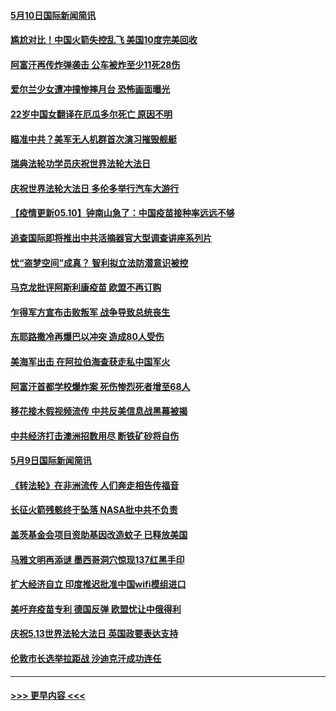 #### [5月10日国际新闻简讯](../pages/prog202/a103114750.md?t=05102001) 
#### [尴尬对比！中国火箭失控乱飞 美国10度完美回收](../pages/prog202/a103114749.md?t=05102001) 
#### [阿富汗再传炸弹袭击 公车被炸至少11死28伤](../pages/prog202/a103114738.md?t=05102001) 
#### [爱尔兰少女遭冲撞惨摔月台 恐怖画面曝光](../pages/prog202/a103114721.md?t=05102001) 
#### [22岁中国女翻译在厄瓜多尔死亡 原因不明](../pages/prog202/a103114720.md?t=05102001) 
#### [瞄准中共？美军无人机群首次演习摧毁舰艇](../pages/prog202/a103114639.md?t=05102001) 
#### [瑞典法轮功学员庆祝世界法轮大法日](../pages/prog202/a103114578.md?t=05102001) 
#### [庆祝世界法轮大法日 多伦多举行汽车大游行](../pages/prog202/a103114541.md?t=05102001) 
#### [【疫情更新05.10】钟南山急了：中国疫苗接种率远远不够](../pages/prog202/a103114528.md?t=05102001) 
#### [追查国际即将推出中共活摘器官大型调查讲座系列片](../pages/prog202/a103114477.md?t=05102001) 
#### [忧“盗梦空间”成真？ 智利拟立法防潜意识被控](../pages/prog202/a103114461.md?t=05102001) 
#### [马克龙批评阿斯利康疫苗 欧盟不再订购](../pages/prog202/a103114471.md?t=05102001) 
#### [乍得军方宣布击败叛军 战争导致总统丧生](../pages/prog202/a103114473.md?t=05102001) 
#### [东耶路撒冷再爆巴以冲突 造成80人受伤](../pages/prog202/a103114454.md?t=05102001) 
#### [美海军出击 在阿拉伯海查获走私中国军火](../pages/prog202/a103114452.md?t=05102001) 
#### [阿富汗首都学校爆炸案 死伤惨烈死者增至68人](../pages/prog202/a103114447.md?t=05102001) 
#### [移花接木假视频流传 中共反美信息战黑幕被揭](../pages/prog202/a103114372.md?t=05102001) 
#### [中共经济打击澳洲招数用尽 断铁矿砂将自伤](../pages/prog202/a103114355.md?t=05102001) 
#### [5月9日国际新闻简讯](../pages/prog202/a103114329.md?t=05102001) 
#### [《转法轮》在非洲流传 人们奔走相告传福音](../pages/prog202/a103114323.md?t=05102001) 
#### [长征火箭残骸终于坠落 NASA批中共不负责](../pages/prog202/a103114314.md?t=05102001) 
#### [盖茨基金会项目资助基因改造蚊子 已释放美国](../pages/prog202/a103114296.md?t=05102001) 
#### [马雅文明再添谜 墨西哥洞穴惊现137红黑手印](../pages/prog202/a103109062.md?t=05102001) 
#### [扩大经济自立 印度推迟批准中国wifi模组进口](../pages/prog202/a103114162.md?t=05102001) 
#### [美吁弃疫苗专利 德国反弹 欧盟忧让中俄得利](../pages/prog202/a103114139.md?t=05102001) 
#### [庆祝5.13世界法轮大法日 英国政要表达支持](../pages/prog202/a103114117.md?t=05102001) 
#### [伦敦市长选举拉距战 沙迪克汗成功连任](../pages/prog202/a103114122.md?t=05102001) 

----
#### [ >>> 更早内容 <<< ](../indexes/prog202-earlier.md)
